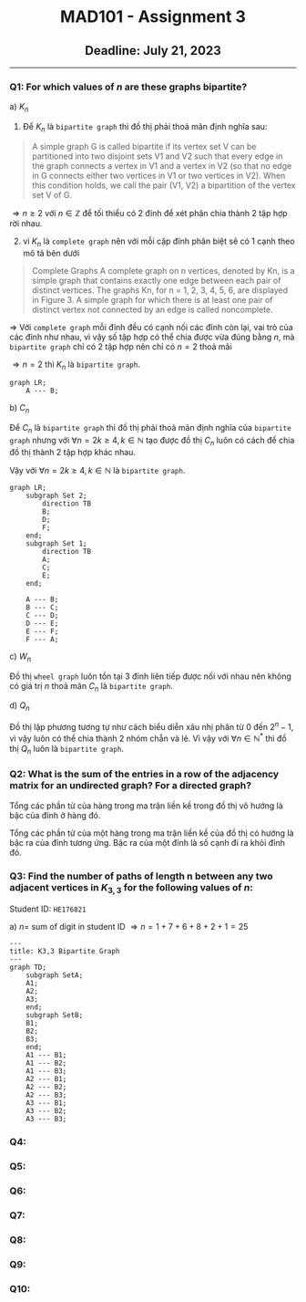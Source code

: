 <div align="center">
  <h1>MAD101 - Assignment 3</h1>
  <h2>Deadline: July 21, 2023</h2>
</div>

---

### Q1: For which values of $n$ are these graphs bipartite?

a) ${K_n}$

1. Để $K_n$ là `bipartite graph` thì đồ thị phải thoả mãn định nghĩa sau:

> A simple graph G is called bipartite if its vertex set V can be partitioned into two disjoint sets V1 and V2 such that every edge in the graph connects a vertex in V1 and a vertex in V2 (so that no edge in G connects either two vertices in V1 or two vertices in V2). When this condition holds, we call the pair (V1, V2) a bipartition of the vertex set V of G.

$\Rightarrow n \geq 2$ với $n \in \mathbb{Z}$ để tối thiểu có 2 đỉnh để xét phân chia thành 2 tập hợp rời nhau.

2. vì $K_n$ là `complete graph` nên với mỗi cặp đỉnh phân biệt sẽ có 1 cạnh theo mô tả bên dưới

> Complete Graphs A complete graph on n vertices, denoted by Kn, is a simple graph that contains exactly one edge between each pair of distinct vertices. The graphs Kn, for n = 1, 2, 3, 4, 5, 6, are displayed in Figure 3. A simple graph for which there is at least one pair of distinct vertex not connected by an edge is called noncomplete.

$\Rightarrow$ Với `complete graph` mỗi đỉnh đều có cạnh nối các đỉnh còn lại, vai trò của các đỉnh như nhau, vì vậy số tập hợp có thể chia được vừa đúng bằng $n$, mà `bipartite graph` chỉ có 2 tập hợp nên chỉ có $n = 2$ thoả mãi

$\Rightarrow n = 2$ thì $K_n$ là `bipartite graph`.

```mermaid
graph LR;
    A --- B;
```

b) ${C_n}$

Để $C_n$ là `bipartite graph` thì đồ thị phải thoả mãn định nghĩa của `bipartite graph` nhưng với $\forall n = 2k \geq 4, k \in \mathbb{N}$ tạo được đồ thị $C_n$ luôn có cách để chia đồ thị thành 2 tập hợp khác nhau.

Vậy với $\forall n = 2k \geq 4, k \in \mathbb{N}$ là `bipartite graph`.

```mermaid
graph LR;
    subgraph Set 2;
        direction TB
        B;
        D;
        F;
    end;
    subgraph Set 1;
        direction TB
        A;
        C;
        E;
    end;

    A --- B;
    B --- C;
    C --- D;
    D --- E;
    E --- F;
    F --- A;

```

c) ${W_n}$

Đồ thị `wheel graph` luôn tồn tại 3 đỉnh liên tiếp được nối với nhau nên không có giá trị $n$ thoả mãn $C_n$ là `bipartite graph`.

d) ${Q_n}$

Đồ thị lập phương tương tự như cách biểu diễn xâu nhị phân từ $0$ đến $2^n-1$, vì vậy luôn có thể chia thành 2 nhóm chẵn và lẻ. Vì vậy với $\forall n \in \mathbb{N}^*$ thì đồ thị ${Q_n}$ luôn là `bipartite graph`.

### Q2: What is the sum of the entries in a row of the adjacency matrix for an undirected graph? For a directed graph?

Tổng các phần tử của hàng trong ma trận liền kề trong đồ thị vô hướng là bậc của đỉnh ở hàng đó.

Tổng các phần tử của một hàng trong ma trận liền kề của đồ thị có hướng là bậc ra của đỉnh tương ứng. Bậc ra của một đỉnh là số cạnh đi ra khỏi đỉnh đó.

### Q3: Find the number of paths of length n between any two adjacent vertices in $K_{3,3}$ for the following values of $n$:

Student ID: `HE176821`

a) $n =$ sum of digit in student ID $\Rightarrow n = 1 + 7 + 6 + 8 + 2 + 1 = 25$

```mermaid
---
title: K3,3 Bipartite Graph
---
graph TD;
    subgraph SetA;
    A1;
    A2;
    A3;
    end;
    subgraph SetB;
    B1;
    B2;
    B3;
    end;
    A1 --- B1;
    A1 --- B2;
    A1 --- B3;
    A2 --- B1;
    A2 --- B2;
    A2 --- B3;
    A3 --- B1;
    A3 --- B2;
    A3 --- B3;
```
### Q4:

### Q5:

### Q6:

### Q7:

### Q8:

### Q9:

### Q10:
